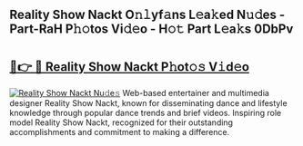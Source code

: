 ## Reality Show Nackt O𝚗𝚕yf𝚊ns L𝚎a𝚔ed N𝚞𝚍es - Part-RaH P𝚑𝚘tos Vi𝚍𝚎o - H𝚘𝚝 Part L𝚎a𝚔s 0DbPv

# <h2><a href="http://kfb7ow.oniu.top/?m=Reality+Show+Nackt">🔗👉 🔴 Reality Show Nackt P𝚑ot𝚘𝚜 V𝚒d𝚎o</a></h2>

[![Reality Show Nackt Nu𝚍e𝚜](https://i.imgur.com/0qMVB7G.gif)](http://kfb7ow.oniu.top/?m=Reality+Show+Nackt)
Web-based entertainer and multimedia designer Reality Show Nackt, known for disseminating dance and lifestyle knowledge through popular dance trends and brief videos. Inspiring role model Reality Show Nackt, recognized for their outstanding accomplishments and commitment to making a difference.  
